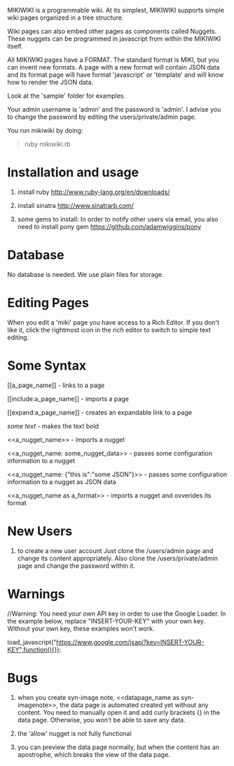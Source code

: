 MIKIWIKI is a programmable wiki. 
At its simplest, MIKIWIKI supports simple wiki pages organized in a tree structure.

Wiki pages can also embed other pages as components called Nuggets. 
These nuggets can be programmed in javascript from within the MIKIWIKI itself.

All MIKIWIKI pages have a FORMAT. The standard format is MIKI, but you can invent new formats.
A page with a new format will contain JSON data and its format page will have format 'javascript' or 'template' and will know how to render the JSON data.

Look at the 'sample' folder for examples.

Your admin username is 'admin' and the password is 'admin'. 
I advise you to change the password by editing the users/private/admin page.

You run mikiwiki by doing:

> ruby mikiwiki.rb


Installation and usage
======================

1) install ruby 
http://www.ruby-lang.org/en/downloads/

2) install sinatra
http://www.sinatrarb.com/

3) some gems to install:
In order to notify other users via email, you also need to install pony gem 
https://github.com/adamwiggins/pony


Database
========
No database is needed. We use plain files for storage.


Editing Pages
=============
When you edit a 'miki' page you have access to a Rich Editor. 
If you don't like it, click the rightmost icon in the rich editor to switch to simple text editing. 

Some Syntax
===========

[[a_page_name]] - links to a page

[[include:a_page_name]] - imports a page

[[expand:a_page_name]] - creates an expandable link to a page

*some text* - makes the text bold

\<\<a_nugget_name\>\> - imports a nugget

\<\<a_nugget_name: some_nugget_data\>\> - passes some configuration information to a nugget

\<\<a_nugget_name: {"this is":"some JSON"}\>\> - passes some configuration information to a nugget as JSON data

\<\<a_nugget_name as a_format\>\> - imports a nugget and ovverides its format


New Users
=========

1) to create a new user account
Just clone the /users/admin page and change its content appropriately.
Also clone the /users/private/admin page and change the password within it.

Warnings
========

//Warning: You need your own API key in order to use the Google Loader. In the example below, replace "INSERT-YOUR-KEY" with your own key. Without your own key, these examples won't work.

load_javascript("https://www.google.com/jsapi?key=INSERT-YOUR-KEY",function(){});

Bugs
====

1) when you create syn-image note, <<datapage_name as syn-imagenote>>, the data page is automated created yet without any content. You need to manually open it and add curly brackets {} in the data page. Otherwise, you won’t be able to save any data. 

2) the 'allow' nugget is not fully functional 

3) you can preview the data page normally, but when the content has an apostrophe, which breaks the view of the data page.


